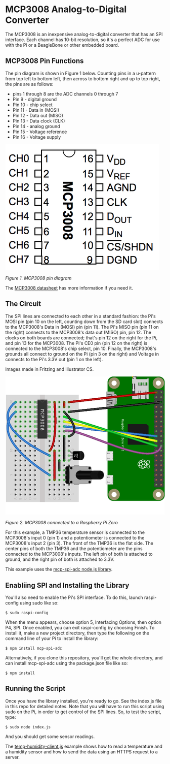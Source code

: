 # MCP3008 Analog-to-Digital Converter

The MCP3008 is an inexpensive analog-to-digital converter that has an SPI interface. Each channel has 10-bit resolution, so it's a perfect ADC for use with the Pi or a BeagleBone or other embedded board. 

## MCP3008 Pin Functions

The pin diagram is shown in Figure 1 below. Counting pins in a u-pattern from top left to bottom left, then across to bottom right and up to top right, the pins are as follows: 

* pins 1 through 8 are the ADC channels 0 through 7
* Pin 9 - digital ground
* Pin 10 - chip select
* Pin 11 - Data in (MOSI)
* Pin 12 - Data out (MISO)
* Pin 13 - Data clock (CLK)
* Pin 14 - analog ground
* Pin 15 - Voltage reference
* Pin 16 - Voltage supply


![Figure 1. MCP3008 pin diagram](mcp-3xxx-pin-diagram.png)

_Figure 1. MCP3008 pin diagram_

The [MCP3008 datasheet](https://datasheet.octopart.com/MCP3008-I/P-Microchip-datasheet-8326659.pdf) has more information if you need it. 

## The Circuit

The SPI lines are connected to each other in a standard fashion: the Pi's MOSI pin (pin 10 on the left, counting down from the SD card slot) connects to the MCP3008's Data in (MOSI) pin (pin 11). The Pi's MISO pin (pin 11 on the right) connects to the MCP3008's data out (MISO) pin, pin 12. The clocks on both boards are connected; that's pin 12 on the right for the Pi, and pin 13 for the MCP3008. The Pi's CE0 pin (pin 12 on the right) is connected to the MCP3008's chip select, pin 10. Finally, the MCP3008's grounds all connect to ground on the Pi (pin 3 on the right) and Voltage in connects to the Pi's 3.3V out (pin 1 on the left).

Images made in Fritzing and Illustrator CS.


![Figure 2. MCP3008 connected to a Raspberry Pi Zero](mcp-3xxx_bb.png)

_Figure 2. MCP3008 connected to a Raspberry Pi Zero_

For this example, a TMP36 temperature sensor is connected to the MCP3008's input 0 (pin 1) and a potentiometer is connected to the MCP3008's input 2 (pin 3). The front of the TMP36 is the flat side. The center pins of both the TMP36 and the potentiometer are the pins connected to the MCP3008's inputs. The left pin of both is attached to ground, and the right pin of both is attached to 3.3V.  

This example uses the [mcp-spi-adc node.js library](https://github.com/fivdi/mcp-spi-adc). 

## Enabliing SPI and Installing the Library

You'll also need to enable the Pi's SPI interface. To do this, launch raspi-config using sudo like so:

````
$ sudo raspi-config
````
When the menu appears, choose option 5, Interfacing Options, then option P4, SPI. Once enabled, you can exit raspi-config by choosing Finish. 
To install it, make a new project directory, then type the following on the command line of your Pi to install the library:

````
$ npm install mcp-spi-adc
````

Alternatively, if you clone this repository, you'll get the whole directory, and can install mcp-spi-adc using the package.json file like so:

````
$ npm install
````

## Running the Script

Once you have the library installed, you're ready to go. See the index.js file in this repo for detailed notes. Note that you will have to run this script using sudo on the Pi, in order to get control of the SPI lines. So, to test the script, type:

````
$ sudo node index.js
````
And you should get some sensor readings.

The [temp-humidity-client.js](temp-humidity-client.js) example shows how to read a temperature and a humidity sensor and how to send the data using an HTTPS request to a server.

